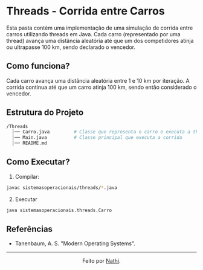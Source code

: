 # Threads - Corrida entre Carros

Esta pasta contém uma implementação de uma simulação de corrida entre carros utilizando threads em Java. Cada carro (representado por uma thread) avança uma distância aleatória até que um dos competidores atinja ou ultrapasse 100 km, sendo declarado o vencedor.

## Como funciona?

Cada carro avança uma distância aleatória entre 1 e 10 km por iteração. A corrida continua até que um carro atinja 100 km, sendo então considerado o vencedor.

## Estrutura do Projeto

```bash
/Threads
  │── Carro.java         # Classe que representa o carro e executa a thread
  │── Main.java          # Classe principal que executa a corrida
  │── README.md
```

## Como Executar?

1. Compilar:

```bash
javac sistemasoperacionais/threads/*.java
```

2. Executar

```bash
java sistemasoperacionais.threads.Carro
```

## Referências

- Tanenbaum, A. S. "Modern Operating Systems".

---

<div align="center">Feito por <a href="https://github.com/nathaliacappellini">Nathi</a>.</div>